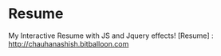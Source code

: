 # Resume
My Interactive Resume with JS and Jquery effects! [Resume] : http://chauhanashish.bitballoon.com
